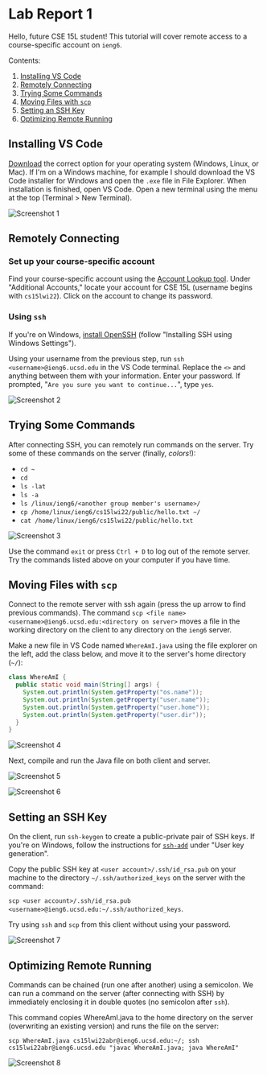 # Lab Report 1

Hello, future CSE 15L student! This tutorial will cover remote access to a course-specific account on `ieng6`.

Contents: 

1. [Installing VS Code](#installing-vs-code)
2. [Remotely Connecting](#remotely-connecting)
3. [Trying Some Commands](#trying-some-commands)
4. [Moving Files with `scp`](#moving-files-with-scp)
5. [Setting an SSH Key](#setting-an-ssh-key)
6. [Optimizing Remote Running](#optimizing-remote-running)

## Installing VS Code

[Download](https://code.visualstudio.com/download) the correct option for your operating system (Windows, Linux, or Mac). If I'm on a Windows machine, for example I should download the VS Code installer for Windows and open the `.exe` file in File Explorer. When installation is finished, open VS Code. Open a new terminal using the menu at the top (Terminal > New Terminal).

![Screenshot 1](lab-report-1/1-1.png)

## Remotely Connecting

### Set up your course-specific account

Find your course-specific account using the [Account Lookup tool](https://sdacs.ucsd.edu/~icc/index.php). Under "Additional Accounts," locate your account for CSE 15L (username begins with `cs15lwi22`). Click on the account to change its password.

### Using `ssh`

If you're on Windows, [install OpenSSH](https://docs.microsoft.com/en-us/windows-server/administration/openssh/openssh_install_firstuse) (follow "Installing SSH using Windows Settings").

Using your username from the previous step, run `ssh <username>@ieng6.ucsd.edu` in the VS Code terminal. Replace the `<>` and anything between them with your information. Enter your password. If prompted, "`Are you sure you want to continue...`", type `yes`.

![Screenshot 2](lab-report-1/1-2.png)

## Trying Some Commands

After connecting SSH, you can remotely run commands on the server. Try some of these commands on the server (finally, *colors*!):  

- `cd ~`
- `cd`
- `ls -lat`
- `ls -a`
- `ls /linux/ieng6/<another group member's username>/`
- `cp /home/linux/ieng6/cs15lwi22/public/hello.txt ~/`
- `cat /home/linux/ieng6/cs15lwi22/public/hello.txt`

![Screenshot 3](lab-report-1/1-3.png)

Use the command `exit` or press `Ctrl + D` to log out of the remote server. Try the commands listed above on your computer if you have time.

## Moving Files with `scp`

Connect to the remote server with ssh again (press the up arrow to find previous commands). The command `scp <file name> <username>@ieng6.ucsd.edu:<directory on server>` moves a file in the working directory on the client to any directory on the `ieng6` server. 

Make a new file in VS Code named `WhereAmI.java` using the file explorer on the left, add the class below, and move it to the server's home directory (`~/`):  

```java
class WhereAmI {
  public static void main(String[] args) {
    System.out.println(System.getProperty("os.name"));
    System.out.println(System.getProperty("user.name"));
    System.out.println(System.getProperty("user.home"));
    System.out.println(System.getProperty("user.dir"));
  }
}
```

![Screenshot 4](lab-report-1/1-4.png)

Next, compile and run the Java file on both client and server.

![Screenshot 5](lab-report-1/1-5.png)

![Screenshot 6](lab-report-1/1-6.png)

## Setting an SSH Key
On the client, run `ssh-keygen` to create a public-private pair of SSH keys. If you're on Windows, follow the instructions for [`ssh-add`](https://docs.microsoft.com/en-us/windows-server/administration/openssh/openssh_keymanagement#user-key-generation) under "User key generation".

Copy the public SSH key at `<user account>/.ssh/id_rsa.pub` on your machine to the directory `~/.ssh/authorized_keys` on the server with the command:

`scp <user account>/.ssh/id_rsa.pub <username>@ieng6.ucsd.edu:~/.ssh/authorized_keys`.

Try using `ssh` and `scp` from this client without using your password.

![Screenshot 7](lab-report-1/1-7.png)

## Optimizing Remote Running
Commands can be chained (run one after another) using a semicolon. We can run a command on the server (after connecting with SSH) by immediately enclosing it in double quotes (no semicolon after `ssh`).

This command copies WhereAmI.java to the home directory on the server (overwriting an existing version) and runs the file on the server: 

`scp WhereAmI.java cs15lwi22abr@ieng6.ucsd.edu:~/; ssh cs15lwi22abr@ieng6.ucsd.edu "javac WhereAmI.java; java WhereAmI"`

![Screenshot 8](lab-report-1/1-8.png)
